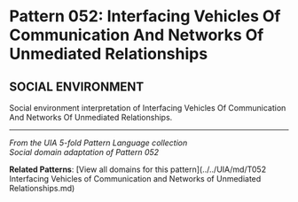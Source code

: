 # Pattern 052: Interfacing Vehicles Of Communication And Networks Of Unmediated Relationships

## SOCIAL ENVIRONMENT

Social environment interpretation of Interfacing Vehicles Of Communication And Networks Of Unmediated Relationships.

---

*From the UIA 5-fold Pattern Language collection*  
*Social domain adaptation of Pattern 052*

**Related Patterns**: [View all domains for this pattern](../../UIA/md/T052 Interfacing Vehicles of Communication and Networks of Unmediated Relationships.md)